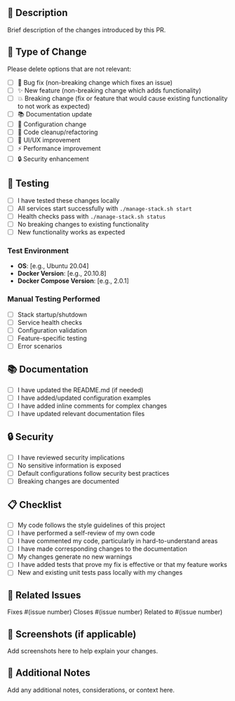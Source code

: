 ## 📝 Description

Brief description of the changes introduced by this PR.

## 🔄 Type of Change

Please delete options that are not relevant:

- [ ] 🐛 Bug fix (non-breaking change which fixes an issue)
- [ ] ✨ New feature (non-breaking change which adds functionality)
- [ ] 💥 Breaking change (fix or feature that would cause existing functionality to not work as expected)
- [ ] 📚 Documentation update
- [ ] 🔧 Configuration change
- [ ] 🧹 Code cleanup/refactoring
- [ ] 🎨 UI/UX improvement
- [ ] ⚡ Performance improvement
- [ ] 🔒 Security enhancement

## 🧪 Testing

- [ ] I have tested these changes locally
- [ ] All services start successfully with `./manage-stack.sh start`
- [ ] Health checks pass with `./manage-stack.sh status`
- [ ] No breaking changes to existing functionality
- [ ] New functionality works as expected

### Test Environment
- **OS**: [e.g., Ubuntu 20.04]
- **Docker Version**: [e.g., 20.10.8]
- **Docker Compose Version**: [e.g., 2.0.1]

### Manual Testing Performed
- [ ] Stack startup/shutdown
- [ ] Service health checks
- [ ] Configuration validation
- [ ] Feature-specific testing
- [ ] Error scenarios

## 📚 Documentation

- [ ] I have updated the README.md (if needed)
- [ ] I have added/updated configuration examples
- [ ] I have added inline comments for complex changes
- [ ] I have updated relevant documentation files

## 🔒 Security

- [ ] I have reviewed security implications
- [ ] No sensitive information is exposed
- [ ] Default configurations follow security best practices
- [ ] Breaking changes are documented

## 📋 Checklist

- [ ] My code follows the style guidelines of this project
- [ ] I have performed a self-review of my own code
- [ ] I have commented my code, particularly in hard-to-understand areas
- [ ] I have made corresponding changes to the documentation
- [ ] My changes generate no new warnings
- [ ] I have added tests that prove my fix is effective or that my feature works
- [ ] New and existing unit tests pass locally with my changes

## 🔗 Related Issues

Fixes #(issue number)
Closes #(issue number)
Related to #(issue number)

## 📸 Screenshots (if applicable)

Add screenshots here to help explain your changes.

## 📄 Additional Notes

Add any additional notes, considerations, or context here.
